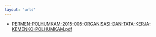 ```yaml
---
layout: "urls"
---
```

* [PERMEN-POLHUMKAM-2015-005-ORGANISASI-DAN-TATA-KERJA-KEMENKO-POLHUMKAM.pdf](PERMEN-POLHUMKAM-2015-005-ORGANISASI-DAN-TATA-KERJA-KEMENKO-POLHUMKAM.pdf)
